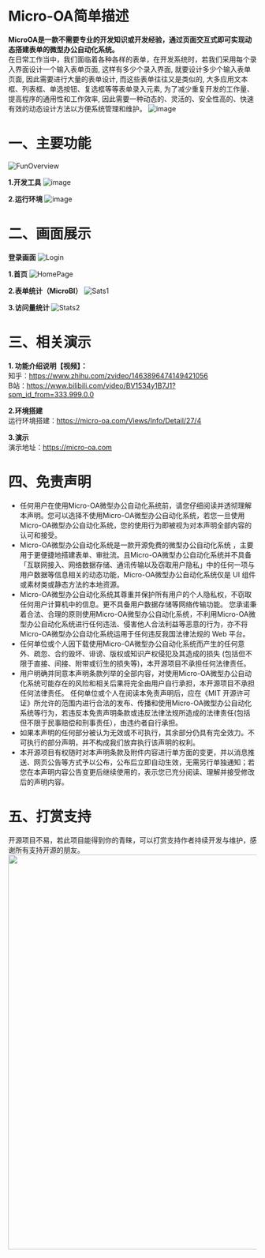 # Micro-OA简单描述
<b>MicroOA是一款不需要专业的开发知识或开发经验，通过页面交互式即可实现动态搭建表单的微型办公自动化系统。</b>
<br>
在日常工作当中，我们面临着各种各样的表单，在开发系统时，若我们采用每个录入界面设计一个输入表单页面, 
这样有多少个录入界面, 就要设计多少个输入表单页面, 因此需要进行大量的表单设计, 而这些表单往往又是类似的, 
大多应用文本框、列表框、单选按钮、复选框等等表单录入元素, 为了减少重复开发的工作量、提高程序的通用性和工作效率,
因此需要一种动态的、灵活的、安全性高的、快速有效的动态设计方法以方便系统管理和维护。
![image](https://user-images.githubusercontent.com/43397016/148747551-fb7b6a2d-600f-4551-b1cf-cb32c852b415.png)


# 一、主要功能
![FunOverview](https://user-images.githubusercontent.com/43397016/148747088-2ac190a4-bd54-43c3-b322-9d1c12f8c0bb.png)


**1.开发工具**
![image](https://user-images.githubusercontent.com/43397016/148747900-c49a3aa4-7505-4596-a732-d2a4e629eecc.png)


**2.运行环境**
![image](https://user-images.githubusercontent.com/43397016/148747774-dc1fd26e-0b40-4665-bd6c-618f5034464a.png)


# 二、画面展示
**登录画面**
![Login](https://user-images.githubusercontent.com/43397016/148747156-b8a80529-daf9-4199-a2a4-8556bf14a270.png)

**1.首页**
![HomePage](https://user-images.githubusercontent.com/43397016/148747261-e0fa568c-82ad-4859-98d6-ea11706475fa.png)

**2.表单统计（MicroBI）**
![Sats1](https://user-images.githubusercontent.com/43397016/148747295-36c9cedd-0416-4862-9e3b-ad6befa69258.png)

**3.访问量统计**
![Stats2](https://user-images.githubusercontent.com/43397016/148747356-0c222a6f-022a-4e88-94a9-bc9d9c646327.png)


# 三、相关演示
**1. 功能介绍说明【视频】：**
<br/>
知乎：https://www.zhihu.com/zvideo/1463896474149421056
<br/>
B站：https://www.bilibili.com/video/BV1534y1B7J1?spm_id_from=333.999.0.0

**2.环境搭建**
<br/>
运行环境搭建：https://micro-oa.com/Views/Info/Detail/27/4

**3.演示**
<br/>
演示地址：https://micro-oa.com


# 四、免责声明
- 任何用户在使用Micro-OA微型办公自动化系统前，请您仔细阅读并透彻理解本声明。您可以选择不使用Micro-OA微型办公自动化系统，若您一旦使用Micro-OA微型办公自动化系统，您的使用行为即被视为对本声明全部内容的认可和接受。
- Micro-OA微型办公自动化系统是一款开源免费的微型办公自动化系统 ，主要用于更便捷地搭建表单、审批流。且Micro-OA微型办公自动化系统并不具备「互联网接入、网络数据存储、通讯传输以及窃取用户隐私」中的任何一项与用户数据等信息相关的动态功能，Micro-OA微型办公自动化系统仅是 UI 组件或素材类或静态方法的本地资源。
- Micro-OA微型办公自动化系统其尊重并保护所有用户的个人隐私权，不窃取任何用户计算机中的信息。更不具备用户数据存储等网络传输功能。
您承诺秉着合法、合理的原则使用Micro-OA微型办公自动化系统，不利用Micro-OA微型办公自动化系统进行任何违法、侵害他人合法利益等恶意的行为，亦不将Micro-OA微型办公自动化系统运用于任何违反我国法律法规的 Web 平台。
- 任何单位或个人因下载使用Micro-OA微型办公自动化系统而产生的任何意外、疏忽、合约毁坏、诽谤、版权或知识产权侵犯及其造成的损失 (包括但不限于直接、间接、附带或衍生的损失等)，本开源项目不承担任何法律责任。
- 用户明确并同意本声明条款列举的全部内容，对使用Micro-OA微型办公自动化系统可能存在的风险和相关后果将完全由用户自行承担，本开源项目不承担任何法律责任。
任何单位或个人在阅读本免责声明后，应在《MIT 开源许可证》所允许的范围内进行合法的发布、传播和使用Micro-OA微型办公自动化系统等行为，若违反本免责声明条款或违反法律法规所造成的法律责任(包括但不限于民事赔偿和刑事责任），由违约者自行承担。
- 如果本声明的任何部分被认为无效或不可执行，其余部分仍具有完全效力。不可执行的部分声明，并不构成我们放弃执行该声明的权利。
- 本开源项目有权随时对本声明条款及附件内容进行单方面的变更，并以消息推送、网页公告等方式予以公布，公布后立即自动生效，无需另行单独通知；若您在本声明内容公告变更后继续使用的，表示您已充分阅读、理解并接受修改后的声明内容。

# 五、打赏支持
开源项目不易，若此项目能得到你的青睐，可以打赏支持作者持续开发与维护，感谢所有支持开源的朋友。
<img src="https://user-images.githubusercontent.com/43397016/148755073-ab97daed-3903-4f08-b4a8-c00a50183503.png" width="800px" />



